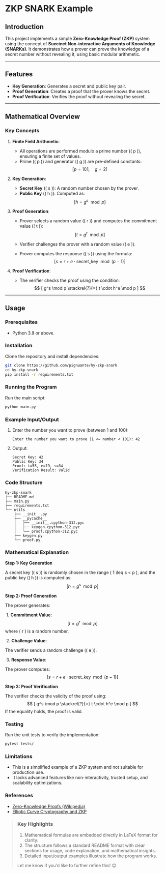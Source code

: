 # ZKP SNARK Example

## Introduction

This project implements a simple **Zero-Knowledge Proof (ZKP)** system using the concept of **Succinct Non-interactive
Arguments of Knowledge (SNARKs)**. It demonstrates how a prover can prove the knowledge of a secret number without
revealing it, using basic modular arithmetic.

---

## Features

- **Key Generation**: Generates a secret and public key pair.
- **Proof Generation**: Creates a proof that the prover knows the secret.
- **Proof Verification**: Verifies the proof without revealing the secret.

---

## Mathematical Overview

### Key Concepts

1. **Finite Field Arithmetic**:
    
    - All operations are performed modulo a prime number (\( p \)), ensuring a finite set of values.
    - Prime (\( p \)) and generator (\( g \)) are pre-defined constants:
      $$
      [
      p = 101, \quad g = 2
      ]
      $$
      
    
2. **Key Generation**:
    
    - **Secret Key** (\( s \)): A random number chosen by the prover.
    - **Public Key** (\( h \)): Computed as:
      $$
      [
      h = g^s \mod p
      ]
      $$
      
    
3. **Proof Generation**:
    
    - Prover selects a random value (\( r \)) and computes the commitment value (\( t \)):
      $$
      [
      t = g^r \mod p
      ]
      $$
      
    - Verifier challenges the prover with a random value (\( e \)).
    - Prover computes the response (\( s \)) using the formula:
      $$
      [
      s = r + e \cdot \text{secret\_key} \mod (p - 1)
      ]
      $$
      
    
4. **Proof Verification**:
    - The verifier checks the proof using the condition:
      $$
      [
      g^s \mod p \stackrel{?}{=} t \cdot h^e \mod p
      ]
      $$
      

---

## Usage

### Prerequisites

- Python 3.8 or above.

### Installation

Clone the repository and install dependencies:

```bash
git clone https://github.com/pignuante/hy-zkp-snark
cd hy-zkp-snark
pip install -r requirements.txt
```

### Running the Program

Run the main script:

```bash
python main.py
```

### **Example Input/Output**

1.   Enter the number you want to prove (between 1 and 100):
     ```
     Enter the number you want to prove (1 <= number < 101): 42
     ```

2.   Output:
     ```
     Secret Key: 42
     Public Key: 34
     Proof: t=55, e=19, s=84
     Verification Result: Valid
     ```

### Code Structure

```
hy-zkp-snark
├── README.md
├── main.py
├── requirements.txt
└── utils
    ├── __init__.py
    ├── __pycache__
    │   ├── __init__.cpython-312.pyc
    │   ├── keygen.cpython-312.pyc
    │   └── proof.cpython-312.pyc
    ├── keygen.py
    └── proof.py
```

### **Mathematical Explanation**

**Step 1: Key Generation**

A secret key (( s )) is randomly chosen in the range ( 1 \leq s < p ), and the public key (( h )) is computed as:
$$
[
    h = g^s \mod p
]
$$


**Step 2: Proof Generation**



The prover generates:

​	1.	**Commitment Value**:
$$
[
    t = g^r \mod p
]
$$
where ( r ) is a random number.

​	2.	**Challenge Value**:

The verifier sends a random challenge (( e )).

​	3.	**Response Value**:

The prover computes:
$$
[
s = r + e \cdot \text{secret_key} \mod (p - 1)
]
$$


**Step 3: Proof Verification**



The verifier checks the validity of the proof using:
$$
[
g^s \mod p \stackrel{?}{=} t \cdot h^e \mod p
]
$$
If the equality holds, the proof is valid.



### **Testing**

Run the unit tests to verify the implementation:
```bash
pytest tests/
```

### **Limitations**

-   This is a simplified example of a ZKP system and not suitable for production use.
-   It lacks advanced features like non-interactivity, trusted setup, and scalability optimizations.

### **References**

-   [Zero-Knowledge Proofs (Wikipedia)](https://en.wikipedia.org/wiki/Zero-knowledge_proof)
-   [Elliptic Curve Cryptography and ZKP](https://cryptobook.nakov.com/zero-knowledge-proofs)



>   ### Key Highlights
>
>   1. Mathematical formulas are embedded directly in LaTeX format for clarity.
>   2. The structure follows a standard README format with clear sections for usage, code explanation, and mathematical insights.
>   3. Detailed input/output examples illustrate how the program works.
>
>   Let me know if you'd like to further refine this! 😊







